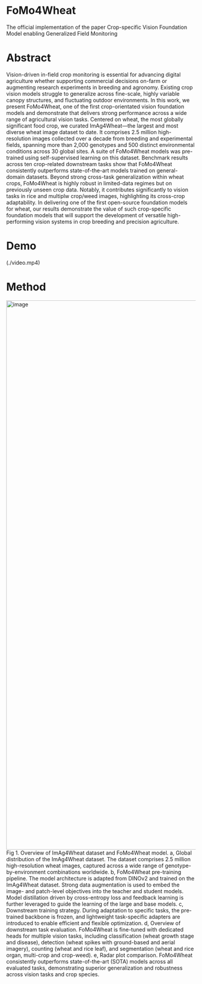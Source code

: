 # FoMo4Wheat 
The official implementation of the paper Crop-specific Vision Foundation Model enabling Generalized Field Monitoring
# Abstract
Vision-driven in-field crop monitoring is essential for advancing digital agriculture whether supporting commercial decisions on-farm or augmenting research experiments in breeding and agronomy. Existing crop vision models struggle to generalize across fine-scale, highly variable canopy structures, and fluctuating outdoor environments. In this work, we present FoMo4Wheat, one of the first crop-orientated vision foundation models and demonstrate that delivers strong performance across a wide range of agricultural vision tasks. Centered on wheat, the most globally significant food crop, we curated ImAg4Wheat—the largest and most diverse wheat image dataset to date. It comprises 2.5 million high-resolution images collected over a decade from breeding and experimental fields, spanning more than 2,000 genotypes and 500 distinct environmental conditions across 30 global sites. A suite of FoMo4Wheat models was pre-trained using self-supervised learning on this dataset. Benchmark results across ten crop-related downstream tasks show that FoMo4Wheat consistently outperforms state-of-the-art models trained on general-domain datasets. Beyond strong cross-task generalization within wheat crops, FoMo4Wheat is highly robust in limited-data regimes but on previously unseen crop data. Notably, it contributes significantly to vision tasks in rice and multiplw crop/weed images, highlighting its cross-crop adaptability. In delivering one of the first open-source foundation models for wheat, our results demonstrate the value of such crop-specific foundation models that will support the development of versatile high-performing vision systems in crop breeding and precision agriculture. 
# Demo
(./video.mp4)
# Method
<img width="1256" height="1460" alt="image" src="https://github.com/user-attachments/assets/89b475ab-d8c3-4997-a4ec-bd4062b2f986" />
Fig 1. Overview of ImAg4Wheat dataset and FoMo4Wheat model. a, Global distribution of the ImAg4Wheat dataset. The dataset comprises 2.5 million high-resolution wheat images, captured across a wide range of genotype-by-environment combinations worldwide. b, FoMo4Wheat pre-training pipeline. The model architecture is adapted from DINOv2 and trained on the ImAg4Wheat dataset. Strong data augmentation is used to embed the image- and patch-level objectives into the teacher and student models. Model distillation driven by cross-entropy loss and feedback learning is further leveraged to guide the learning of the large and base models. c, Downstream training strategy. During adaptation to specific tasks, the pre-trained backbone is frozen, and lightweight task-specific adapters are introduced to enable efficient and flexible optimization. d, Overview of downstream task evaluation. FoMo4Wheat is fine-tuned with dedicated heads for multiple vision tasks, including classification (wheat growth stage and disease), detection (wheat spikes with ground-based and aerial imagery), counting (wheat and rice leaf), and segmentation (wheat and rice organ, multi-crop and crop-weed). e, Radar plot comparison. FoMo4Wheat consistently outperforms state-of-the-art (SOTA) models across all evaluated tasks, demonstrating superior generalization and robustness across vision tasks and crop species.
